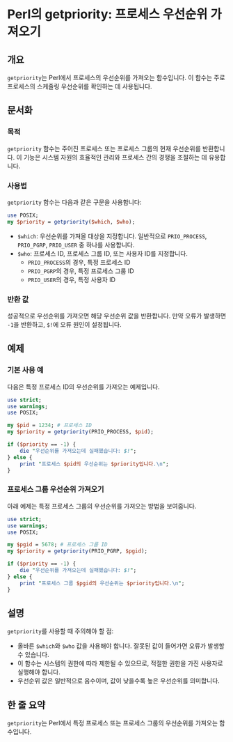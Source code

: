 <!--
Meta Description: # Perl의 getpriority: 프로세스 우선순위 가져오기 ## 개요 `getpriority`는 Perl에서 프로세스의 우선순위를 가져오는 함수입니다. 이 함수는 주로 프로세스의 스케줄링 우선순위를 확인하는 데 사용됩니다. ## 문서화 ### 목적 `getprio...
Meta Keywords: 프로세스, 우선순위를, getpriority, use, priority
-->

# Perl의 getpriority: 프로세스 우선순위 가져오기

## 개요
`getpriority`는 Perl에서 프로세스의 우선순위를 가져오는 함수입니다. 이 함수는 주로 프로세스의 스케줄링 우선순위를 확인하는 데 사용됩니다.

## 문서화
### 목적
`getpriority` 함수는 주어진 프로세스 또는 프로세스 그룹의 현재 우선순위를 반환합니다. 이 기능은 시스템 자원의 효율적인 관리와 프로세스 간의 경쟁을 조절하는 데 유용합니다.

### 사용법
`getpriority` 함수는 다음과 같은 구문을 사용합니다:

```perl
use POSIX;
my $priority = getpriority($which, $who);
```

- `$which`: 우선순위를 가져올 대상을 지정합니다. 일반적으로 `PRIO_PROCESS`, `PRIO_PGRP`, `PRIO_USER` 중 하나를 사용합니다.
- `$who`: 프로세스 ID, 프로세스 그룹 ID, 또는 사용자 ID를 지정합니다. 
  - `PRIO_PROCESS`의 경우, 특정 프로세스 ID
  - `PRIO_PGRP`의 경우, 특정 프로세스 그룹 ID
  - `PRIO_USER`의 경우, 특정 사용자 ID

### 반환 값
성공적으로 우선순위를 가져오면 해당 우선순위 값을 반환합니다. 만약 오류가 발생하면 `-1`을 반환하고, `$!`에 오류 원인이 설정됩니다.

## 예제
### 기본 사용 예
다음은 특정 프로세스 ID의 우선순위를 가져오는 예제입니다.

```perl
use strict;
use warnings;
use POSIX;

my $pid = 1234; # 프로세스 ID
my $priority = getpriority(PRIO_PROCESS, $pid);

if ($priority == -1) {
    die "우선순위를 가져오는데 실패했습니다: $!";
} else {
    print "프로세스 $pid의 우선순위는 $priority입니다.\n";
}
```

### 프로세스 그룹 우선순위 가져오기
아래 예제는 특정 프로세스 그룹의 우선순위를 가져오는 방법을 보여줍니다.

```perl
use strict;
use warnings;
use POSIX;

my $pgid = 5678; # 프로세스 그룹 ID
my $priority = getpriority(PRIO_PGRP, $pgid);

if ($priority == -1) {
    die "우선순위를 가져오는데 실패했습니다: $!";
} else {
    print "프로세스 그룹 $pgid의 우선순위는 $priority입니다.\n";
}
```

## 설명
`getpriority`를 사용할 때 주의해야 할 점:
- 올바른 `$which`와 `$who` 값을 사용해야 합니다. 잘못된 값이 들어가면 오류가 발생할 수 있습니다.
- 이 함수는 시스템의 권한에 따라 제한될 수 있으므로, 적절한 권한을 가진 사용자로 실행해야 합니다.
- 우선순위 값은 일반적으로 음수이며, 값이 낮을수록 높은 우선순위를 의미합니다.

## 한 줄 요약
`getpriority`는 Perl에서 특정 프로세스 또는 프로세스 그룹의 우선순위를 가져오는 함수입니다.